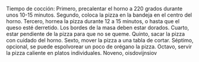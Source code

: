 Tiempo de cocción:
Primero, precalentar el horno a 220 grados durante unos 10-15 minutos.
Segundo, coloca la pizza en la bandeja en el centro del horno.
Tercero, hornea la pizza durante 12 a 15 minutos, o hasta que el queso esté derretido. Los bordes de la masa deben estar dorados.
Cuarto, estar pendiente de la pizza para que no se queme.
Quinto, sacar la pizza con cuidado del horno.
Sexto, mover la pizza a una tabla de cortar.
Séptimo, opcional, se puede espolvorear un poco de orégano la pizza.
Octavo, servir la pizza caliente en platos individuales.
Noveno, oisdovijnsiov
